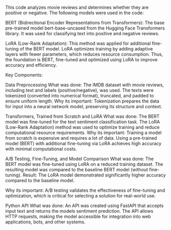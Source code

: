 This code analyzes movie reviews and determines whether they are positive or negative. The following models were used in the code:

BERT (Bidirectional Encoder Representations from Transformers):
The base pre-trained model bert-base-uncased from the Hugging Face Transformers library. It was used for classifying text into positive and negative reviews. 

LoRA (Low-Rank Adaptation):
This method was applied for additional fine-tuning of the BERT model. LoRA optimizes training by adding adaptive layers with fewer parameters, which reduces resource consumption. Thus, the foundation is BERT, fine-tuned and optimized using LoRA to improve accuracy and efficiency.

Key Components:

Data Preprocessing What was done: The IMDB dataset with movie reviews, including text and labels (positive/negative), was used. The texts were tokenized (converted into numerical format), truncated, and padded to ensure uniform length.
Why its important: Tokenization prepares the data for input into a neural network model, preserving its structure and context.

Transformers, Trained from Scratch and LoRA What was done: The BERT model was fine-tuned for the text sentiment classification task. The LoRA (Low-Rank Adaptation) method was used to optimize training and reduce computational resource requirements.
Why its important: Training a model from scratch is expensive and requires a lot of data. Using a pre-trained model (BERT) with additional fine-tuning via LoRA achieves high accuracy with minimal computational costs.

A/B Testing, Fine-Tuning, and Model Comparison What was done: The BERT model was fine-tuned using LoRA on a reduced training dataset. The resulting model was compared to the baseline BERT model (without fine-tuning).
Result: The LoRA model demonstrated significantly higher accuracy compared to the baseline model.

Why its important: A/B testing validates the effectiveness of fine-tuning and optimization, which is critical for selecting a solution for real-world use.

Python API What was done: An API was created using FastAPI that accepts input text and returns the models sentiment prediction. The API allows HTTP requests, making the model accessible for integration into web applications, bots, and other systems.

